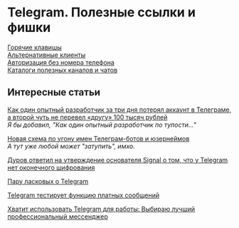 # Telegram. Полезные ссылки и фишки

[Горячие клавишы](./hotkeys.md) \
[Альтернативные клиенты](./clients.md) \
[Авторизация без номера телефона](./anonymous-numbers.md) \
[Каталоги полезных каналов и чатов](./catalogs.md)

## Интересные статьи

[Как один опытный разработчик за три дня потерял аккаунт в Телеграме, а второй чуть не перевел «другу» 100 тысяч рублей](https://habr.com/ru/companies/StartX/articles/810015/) \
_Я бы добавил, "Как один опытный разработчик по тупости..."_

[Новая схема по угону имен Телеграм-ботов и юзернеймов](https://habr.com/ru/articles/840126/) \
_А тут уже любой может "затупить", имхо._

[Дуров ответил на утверждение основателя Signal о том, что у Telegram нет оконечного шифрования](https://habr.com/ru/news/598421/)

[Пару ласковых о Telegram](https://habr.com/ru/articles/840794/)

[Telegram тестирует функцию платных сообщений](https://habr.com/ru/news/582468/)

[Хватит использовать Telegram для работы: Выбираю лучший профессиональный мессенджер](https://habr.com/ru/articles/840786/)
